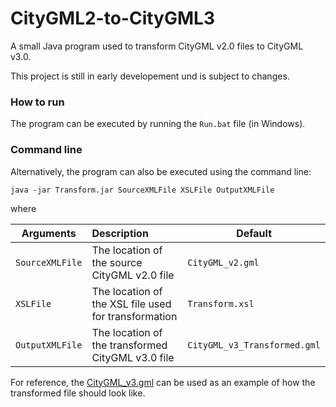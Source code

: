 # CityGML2-to-CityGML3

A small Java program used to transform CityGML v2.0 files to CityGML v3.0.

This project is still in early developement und is subject to changes.

### How to run
The program can be executed by running the `Run.bat` file (in Windows).

### Command line
Alternatively, the program can also be executed using the command line:
```batch
java -jar Transform.jar SourceXMLFile XSLFile OutputXMLFile
```
where 

| Arguments        | Description           | Default  |
| ------------- |:-------------| -----|
| `SourceXMLFile`      | The location of the source CityGML v2.0 file | `CityGML_v2.gml` |
| `XSLFile`      | The location of the XSL file used for transformation | `Transform.xsl` |
| `OutputXMLFile`      | The location of the transformed CityGML v3.0 file | `CityGML_v3_Transformed.gml` |

For reference, the [CityGML_v3.gml](CityGML_v3.gml) can be used as an example of how the transformed file should look like.
